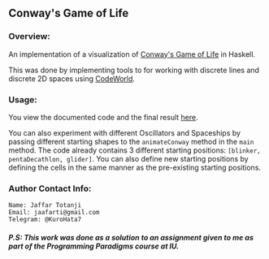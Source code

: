 ## Conway's Game of Life

### Overview: 

An implementation of a visualization of [Conway's Game of Life](https://en.wikipedia.org/wiki/Conway%27s_Game_of_Life) in Haskell.

This was done by implementing tools to for working with discrete lines and discrete 2D spaces using [CodeWorld](https://hackage.haskell.org/package/codeworld-api-0.4.0/docs/CodeWorld.html).

### Usage:

You view the documented code and the final result [here](https://code.world/haskell#P8OOzC2OkQtsgou9WSoNhKA).

You can also experiment with different Oscillators and Spaceships by passing different starting shapes to the `animateConway` method in the `main` method. The code already contains 3 different starting positions: `[blinker, pentaDecathlon, glider]`. You can also define new starting positions by defining the cells in the same manner as the pre-existing starting positions. 

### Author Contact Info:
    Name: Jaffar Totanji
    Email: jaafarti@gmail.com
    Telegram: @KuroHata7


##### P.S: This work was done as a solution to an assignment given to me as part of the Programming Paradigms course at IU.
